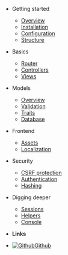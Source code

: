 - Getting started
    - [Overview](/)
    - [Installation](install.md)
    - [Configuration](config.md)
    - [Structure](structure.md)

- Basics
    - [Router](router.md)
    - [Controllers](controllers.md)
    - [Views](views.md)

- Models
    - [Overview](models.md)
    - [Validation](model_validation.md)
    - [Traits](model_traits.md)
    - [Database](database.md)

- Frontend
    - [Assets](assets.md)
    - [Localization](localization.md)

- Security
    - [CSRF protection](csrf.md)
    - [Authentication](auth.md)
    - [Hashing](hashing.md)

- Digging deeper
    - [Sessions](sessions.md)
    - [Helpers](helpers.md)
    - [Console](console.md)

- **Links**
- [![Github](https://icongram.jgog.in/simple/github.svg?color=808080&size=16)Github](https://github.com/rseon/mallow)
